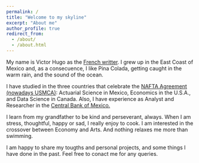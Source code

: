 ```yaml
---
permalink: /
title: "Welcome to my skyline"
excerpt: "About me"
author_profile: true
redirect_from: 
  - /about/
  - /about.html
---
```


My name is Victor Hugo as the [French writter](https://en.wikipedia.org/wiki/Victor_Hugo). I grew up in the East Coast of Mexico and, as a consecuence, I like Pina Colada, getting caught in the warm rain, and the sound of the ocean.

I have studied in the three countries that celebrate the [NAFTA Agreement (nowadays USMCA)](https://en.wikipedia.org/wiki/United_States–Mexico–Canada_Agreement): Actuarial Science in Mexico, Economics in the U.S.A., and Data Science in Canada. Also, I have experience as Analyst and Researcher in the [Central Bank of Mexico.](https://www.banxico.org.mx/indexen.html)

I learn from my grandfather to be kind and perseverant, always. When I am stress, thoughtful, happy or sad, I really enjoy to cook. I am interested in the crossover between Economy and Arts. And nothing relaxes me more than swimming.

I am happy to share my tougths and personal projects, and some things I have done in the past. Feel free to conact me for any queries.
